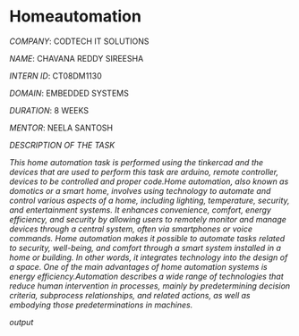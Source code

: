 # Homeautomation

*COMPANY*: CODTECH IT SOLUTIONS

*NAME*: CHAVANA REDDY SIREESHA

*INTERN ID*: CT08DM1130

*DOMAIN*: EMBEDDED SYSTEMS

*DURATION*: 8 WEEKS

*MENTOR*: NEELA SANTOSH

*DESCRIPTION OF THE TASK*

*This home automation task is performed using the tinkercad and the devices that are used to perform this task are arduino, remote controller, devices to be controlled and proper code.Home automation, also known as domotics or a smart home, involves using technology to automate and control various aspects of a home, including lighting, temperature, security, and entertainment systems. It enhances convenience, comfort, energy efficiency, and security by allowing users to remotely monitor and manage devices through a central system, often via smartphones or voice commands. Home automation makes it possible to automate tasks related to security, well-being, and comfort through a smart system installed in a home or building. In other words, it integrates technology into the design of a space. One of the main advantages of home automation systems is energy efficiency.Automation describes a wide range of technologies that reduce human intervention in processes, mainly by predetermining decision criteria, subprocess relationships, and related actions, as well as embodying those predeterminations in machines.*

*output*



